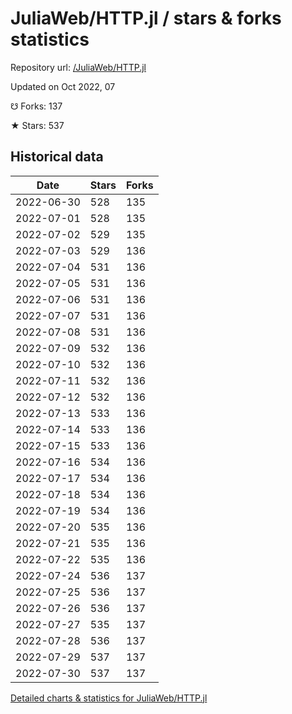# JuliaWeb/HTTP.jl / stars & forks statistics

Repository url: [/JuliaWeb/HTTP.jl](https://github.com/JuliaWeb/HTTP.jl)

Updated on Oct 2022, 07

☋ Forks: 137

★ Stars: 537

## Historical data
| Date | Stars | Forks |
|------|-------|-------|
| 2022-06-30 | 528 | 135 | 
| 2022-07-01 | 528 | 135 | 
| 2022-07-02 | 529 | 135 | 
| 2022-07-03 | 529 | 136 | 
| 2022-07-04 | 531 | 136 | 
| 2022-07-05 | 531 | 136 | 
| 2022-07-06 | 531 | 136 | 
| 2022-07-07 | 531 | 136 | 
| 2022-07-08 | 531 | 136 | 
| 2022-07-09 | 532 | 136 | 
| 2022-07-10 | 532 | 136 | 
| 2022-07-11 | 532 | 136 | 
| 2022-07-12 | 532 | 136 | 
| 2022-07-13 | 533 | 136 | 
| 2022-07-14 | 533 | 136 | 
| 2022-07-15 | 533 | 136 | 
| 2022-07-16 | 534 | 136 | 
| 2022-07-17 | 534 | 136 | 
| 2022-07-18 | 534 | 136 | 
| 2022-07-19 | 534 | 136 | 
| 2022-07-20 | 535 | 136 | 
| 2022-07-21 | 535 | 136 | 
| 2022-07-22 | 535 | 136 | 
| 2022-07-24 | 536 | 137 | 
| 2022-07-25 | 536 | 137 | 
| 2022-07-26 | 536 | 137 | 
| 2022-07-27 | 535 | 137 | 
| 2022-07-28 | 536 | 137 | 
| 2022-07-29 | 537 | 137 | 
| 2022-07-30 | 537 | 137 | 


[Detailed charts & statistics for JuliaWeb/HTTP.jl](https://reviewgithub.com/rep/JuliaWeb/HTTP.jl)

